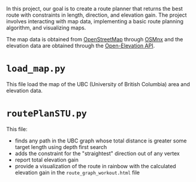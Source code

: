 In this project, our goal is to create a route planner that returns the best route with constraints in length, direction, and elevation gain. The project involves interacting with map data, implementing a basic route planning algorithm, and visualizing maps.

The map data is obtained from [OpenStreetMap](https://www.openstreetmap.org/) through [OSMnx](https://geoffboeing.com/2016/11/osmnx-python-street-networks/) and the elevation data are obtained through the [Open-Elevation API](https://www.open-elevation.com/).


# `load_map.py`
This file load the map of the UBC (University of British Columbia) area and elevation data.

# `routePlanSTU.py`
This file:
- finds any path in the UBC graph whose total distance is greater some target length using depth first search
- adds the constraint for the "straightest" direction out of any vertex
- report total elevation gain
- provide a visualization of the route in rainbow with the calculated elevation gain in the `route_graph_workout.html` file
